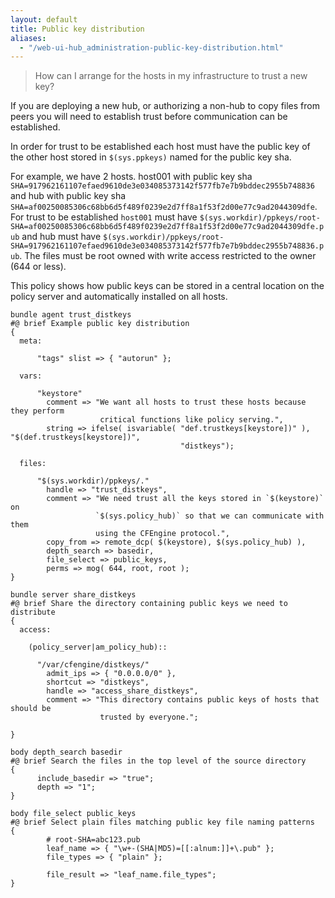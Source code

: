```yaml
---
layout: default
title: Public key distribution
aliases:
  - "/web-ui-hub_administration-public-key-distribution.html"
---
```


> How can I arrange for the hosts in my infrastructure to trust a new key?

If you are deploying a new hub, or authorizing a non-hub to copy files from
peers you will need to establish trust before communication can be established.

In order for trust to be established each host must have the public key of the
other host stored in `$(sys.ppkeys)` named for the public key sha.

For example, we have 2 hosts. host001 with public key sha
`SHA=917962161107efaed9610de3e034085373142f577fb7e7b9bddec2955b748836` and hub
with public key sha
`SHA=af00250085306c68bb6d5f489f0239e2d7ff8a1f53f2d00e77c9ad2044309dfe`. For
trust to be established `host001` must have
`$(sys.workdir)/ppkeys/root-SHA=af00250085306c68bb6d5f489f0239e2d7ff8a1f53f2d00e77c9ad2044309dfe.pub`
and hub must have
`$(sys.workdir)/ppkeys/root-SHA=917962161107efaed9610de3e034085373142f577fb7e7b9bddec2955b748836.pub`.
The files must be root owned with write access restricted to the owner (644 or
less).

This policy shows how public keys can be stored in a central location on the
policy server and automatically installed on all hosts.

```cf3 {file="trust_distkeys.cf"}
bundle agent trust_distkeys
#@ brief Example public key distribution
{
  meta:

      "tags" slist => { "autorun" };

  vars:

      "keystore"
        comment => "We want all hosts to trust these hosts because they perform
                    critical functions like policy serving.",
        string => ifelse( isvariable( "def.trustkeys[keystore])" ), "$(def.trustkeys[keystore])",
                                      "distkeys");

  files:

      "$(sys.workdir)/ppkeys/."
        handle => "trust_distkeys",
        comment => "We need trust all the keys stored in `$(keystore)` on
                   `$(sys.policy_hub)` so that we can communicate with them
                   using the CFEngine protocol.",
        copy_from => remote_dcp( $(keystore), $(sys.policy_hub) ),
        depth_search => basedir,
        file_select => public_keys,
        perms => mog( 644, root, root );
}

bundle server share_distkeys
#@ brief Share the directory containing public keys we need to distribute
{
  access:

    (policy_server|am_policy_hub)::

      "/var/cfengine/distkeys/"
        admit_ips => { "0.0.0.0/0" },
        shortcut => "distkeys",
        handle => "access_share_distkeys",
        comment => "This directory contains public keys of hosts that should be
                    trusted by everyone.";

}

body depth_search basedir
#@ brief Search the files in the top level of the source directory
{
      include_basedir => "true";
      depth => "1";
}

body file_select public_keys
#@ brief Select plain files matching public key file naming patterns
{
        # root-SHA=abc123.pub
        leaf_name => { "\w+-(SHA|MD5)=[[:alnum:]]+\.pub" };
        file_types => { "plain" };

        file_result => "leaf_name.file_types";
}
```
